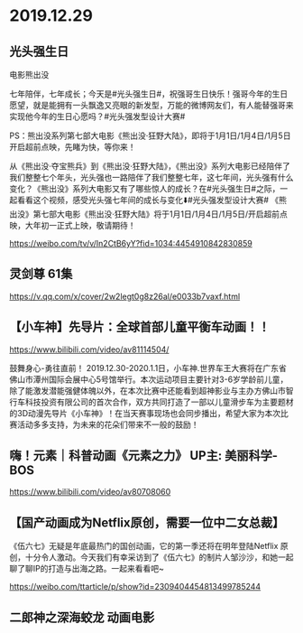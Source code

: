 # 2019.12.29

## 光头强生日

电影熊出没

七年陪伴，七年成长；今天是#光头强生日#，祝强哥生日快乐！强哥今年的生日愿望，就是能拥有一头飘逸又亮眼的新发型，万能的微博网友们，有人能替强哥来实现他今年的生日心愿吗？#光头强发型设计大赛#

PS：熊出没系列第七部大电影《熊出没·狂野大陆》，即将于1月1日/1月4日/1月5日开启超前点映，先睹为快，等你来！

从《熊出没·夺宝熊兵》到《熊出没·狂野大陆》，《熊出没》系列大电影已经陪伴了我们整整七个年头，光头强也一路陪伴了我们整整七年，这七年间，光头强有什么变化？《熊出没》系列大电影又有了哪些惊人的成长？在#光头强生日#之际，一起看看这个视频，感受光头强七年间的成长与变化⬇️#光头强发型设计大赛#
《熊出没》第七部大电影《熊出没·狂野大陆》将于1月1日/1月4日/1月5日/开启超前点映，大年初一正式上映，敬请期待！

https://weibo.com/tv/v/In2CtB6yY?fid=1034:4454910842830859
## 灵剑尊 61集

https://v.qq.com/x/cover/2w2legt0g8z26al/e0033b7vaxf.html
## 【小车神】先导片：全球首部儿童平衡车动画！！

https://www.bilibili.com/video/av81114504/

鼓舞身心-勇往直前！
2019.12.30-2020.1.1日，小车神.世界车王大赛将在广东省佛山市潭州国际会展中心5号馆举行。本次运动项目主要针对3-6岁学龄前儿童，除了能激发潜能强健体魄以外，在本次比赛中还能看到超神影业与主办方佛山市智行车科技投资有限公司的首次合作，双方共同打造了一部以儿童滑步车为主要题材的3D动漫先导片《小车神》！在当天赛事现场也会同步播出，希望大家为本次比赛活动多多支持，为未来的花朵们带来不一般的鼓励！
##  嗨！元素｜科普动画《元素之力》 UP主: 美丽科学-BOS

https://www.bilibili.com/video/av80708060


## 【国产动画成为Netflix原创，需要一位中二女总裁】

《伍六七》无疑是年底最热门的国创动画，它的第一季还将在明年登陆Netflix 原创，十分令人激动。今天我们有幸采访到了《伍六七》的制片人邹沙沙，和她一起聊了聊IP的打造与出海之路。一起来看看吧~

https://weibo.com/ttarticle/p/show?id=2309404454813499785244
## 二郎神之深海蛟龙 动画电影 

